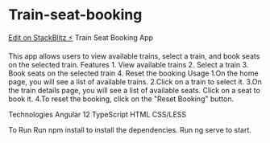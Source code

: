 # Train-seat-booking

[Edit on StackBlitz ⚡️](https://stackblitz.com/edit/angular-uhp6oz)
Train Seat Booking App

This app allows users to view available trains, select a train, and book seats on the selected train.
Features
        1. View available trains
        2. Select a train
        3. Book seats on the selected train
        4. Reset the booking
Usage
    1.On the home page, you will see a list of available trains.
    2.Click on a train to select it.
    3.On the train details page, you will see a list of available seats. Click on a seat to book it.
    4.To reset the booking, click on the "Reset Booking" button.

Technologies
    Angular 12
    TypeScript
    HTML
    CSS/LESS       

To Run
    Run npm install to install the dependencies.
    Run ng serve to start.